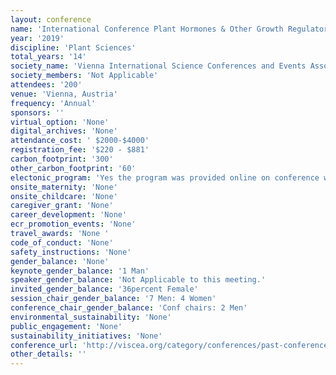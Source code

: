 ```yaml
---
layout: conference 
name: 'International Conference Plant Hormones & Other Growth Regulators'
year: '2019'
discipline: 'Plant Sciences'
total_years: '14'
society_name: 'Vienna International Science Conferences and Events Association'
society_members: 'Not Applicable'
attendees: '200'
venue: 'Vienna, Austria'
frequency: 'Annual'
sponsors: ''
virtual_option: 'None'
digital_archives: 'None'
attendance_cost: ' $2000-$4000'
registration_fee: '$220 - $881'
carbon_footprint: '300'
other_carbon_footprint: '60'
electonic_program: 'Yes the program was provided online on conference website as .pdf file.'
onsite_maternity: 'None'
onsite_childcare: 'None'
caregiver_grant: 'None'
career_development: 'None'
ecr_promotion_events: 'None'
travel_awards: 'None '
code_of_conduct: 'None'
safety_instructions: 'None'
gender_balance: 'None'
keynote_gender_balance: '1 Man'
speaker_gender_balance: 'Not Applicable to this meeting.'
invited_gender_balance: '36percent Female'
session_chair_gender_balance: '7 Men: 4 Women'
conference_chair_gender_balance: 'Conf chairs: 2 Men'
environmental_sustainability: 'None'
public_engagement: 'None'
sustainability_initiatives: 'None'
conference_url: 'http://viscea.org/category/conferences/past-conferences/'
other_details: ''
---
```

